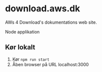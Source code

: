 # download.aws.dk

AWs 4 Download's dokumentations web site.

Node applikation

## Kør lokalt

1. Kør `npm run start`
2. Åben browser på URL localhost:3000

